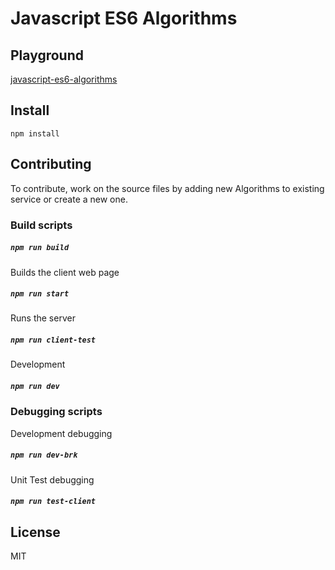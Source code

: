 # Javascript ES6 Algorithms

## Playground
[javascript-es6-algorithms](https://javascript-es6-algorithms.herokuapp.com/)


## Install
```
npm install
```

## Contributing

To contribute, work on the source files by adding new Algorithms to existing service or create a new one.

### Build scripts

##### `npm run build`

Builds the client web page

##### `npm run start`

Runs the server

##### `npm run client-test`

Development

##### `npm run dev`

### Debugging scripts

Development debugging

##### `npm run dev-brk`

Unit Test debugging

##### `npm run test-client`


## License

MIT
